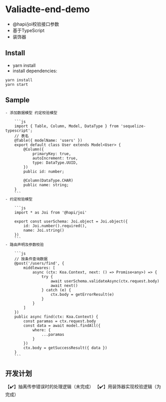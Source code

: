 # Valiadte-end-demo
- @hapi/joi校验接口参数
- 基于TypeScript
- 装饰器

## Install
- yarn install
- install dependencies:

```
yarn install
yarn start
```

## Sample
    - 添加数据模型 约定校验模型

        ```js
        import { Table, Column, Model, DataType } from 'sequelize-typescript';
        // 表名
        @Table({ modelName: 'users' })
        export default class User extends Model<User> {
            @Column({
                primaryKey: true,
                autoIncrement: true,
                type: DataType.UUID,
            })
            public id: number;

            @Column(DataType.CHAR)
            public name: string;
        }
        ```
    - 约定校验模型

        ```js
        import * as Joi from '@hapi/joi'

        export const userSchema: Joi.object = Joi.object({
            id: Joi.number().required(),
            name: Joi.string()
        })
        ```
    - 路由声明及参数校验

        ```js
        // 按条件查询数据
        @post('/users/find', {
            middlewares: [
                async (ctx: Koa.Context, next: () => Promise<any>) => {
                    try {
                        await userSchema.validateAsync(ctx.request.body)
                        await next()
                    } catch (e) {
                        ctx.body = getErrorResult(e)
                    }
                }
            ]
        })
        public async find(ctx: Koa.Context) {
            const paramas = ctx.request.body
            const data = await model.findAll({
                where: {
                    ...paramas
                }
            })
            ctx.body = getSuccessResult({ data })
        }
        ```

## 开发计划
【✔️】抽离传参错误时的处理逻辑（未完成）
【✔️】用装饰器实现校验逻辑（为完成）